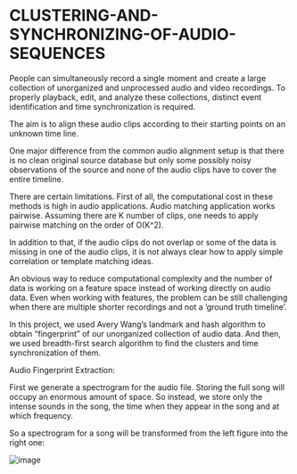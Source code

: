 # CLUSTERING-AND-SYNCHRONIZING-OF-AUDIO-SEQUENCES

People can simultaneously record a single moment and create a large collection of unorganized and unprocessed audio and video recordings. To properly playback, edit, and analyze these collections, distinct event identification and time synchronization is required. 

The aim is to align these audio clips according to their starting points on an unknown time line. 

One major difference from the common audio alignment setup is that there is no clean original source database but only some possibly noisy observations of the source and none of the audio clips have to cover the entire timeline.

There are certain limitations. First of all, the computational cost in these methods is high in audio applications. Audio matching application works pairwise. Assuming there are K number of clips, one needs to apply pairwise matching on the order of O(K^2). 

In addition to that, if the audio clips do not overlap or some of the data is missing in one of the audio clips, it is not always clear how to apply simple correlation or template matching ideas. 

An obvious way to reduce computational complexity and the number of data is working on a feature space instead of working directly on audio data. Even when working with features, the problem can be still challenging when there are multiple shorter recordings and not a ’ground truth timeline’.

In this project, we used Avery Wang’s landmark and hash algorithm to obtain “fingerprint” of our unorganized collection of audio data. And then, we used breadth-first search algorithm to find the clusters and time synchronization of them.

Audio Fingerprint Extraction:

First we generate a spectrogram for the audio file. Storing the full song will occupy an enormous amount of space. So instead, we store only the intense sounds in the song, the time when they appear in the song and at which frequency.

So a spectrogram for a song will be transformed from the left figure into the right one:

![image](https://user-images.githubusercontent.com/79766032/114278623-b1e12f80-99fe-11eb-8734-ff3d75a7fa9f.png)



